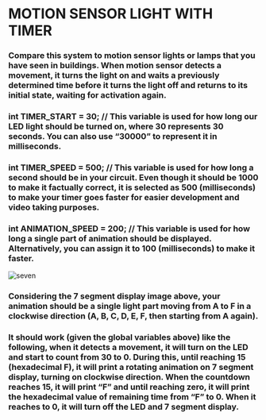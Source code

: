 # MOTION SENSOR LIGHT WITH TIMER

### Compare this system to motion sensor lights or lamps that you have seen in buildings. When motion sensor detects a movement, it turns the light on and waits a previously determined time before it turns the light off and returns to its initial state, waiting for activation again.

### int TIMER_START = 30; // This variable is used for how long our LED light should be turned on, where 30 represents 30 seconds. You can also use “30000” to represent it in milliseconds.

### int TIMER_SPEED = 500; // This variable is used for how long a second should be in your circuit. Even though it should be 1000 to make it factually correct, it is selected as 500 (milliseconds) to make your timer goes faster for easier development and video taking purposes.

### int ANIMATION_SPEED = 200; // This variable is used for how long a single part of animation should be displayed. Alternatively, you can assign it to 100 (milliseconds) to make it faster.

![seven](https://user-images.githubusercontent.com/109742155/232260478-55dda2dc-98f6-4ded-b81b-e3e2e5d4abc1.png)

### Considering the 7 segment display image above, your animation should be a single light part moving from A to F in a clockwise direction (A, B, C, D, E, F, then starting from A again).

### It should work (given the global variables above) like the following, when it detects a movement, it will turn on the LED and start to count from 30 to 0. During this, until reaching 15 (hexadecimal F), it will print a rotating animation on 7 segment display, turning on clockwise direction. When the countdown reaches 15, it will print “F” and until reaching zero, it will print the hexadecimal value of remaining time from “F” to 0. When it reaches to 0, it will turn off the LED and 7 segment display.
